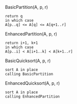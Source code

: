 BasicPartition(A, p, r)

    return q
    in which case
    A[p..q] <= A[q] <= A[q+1..r]


EnhancedPartition(A, p, r)

    return i+1, k+1
    in which case
    A[p..i] < A[i+1..k] < A[k+1..r]
    
    
BasicQuicksort(A, p, r)

    sort A in place
    calling BasicPartition
    
    
EnhancedQuicksort(A, p, r)

    sort A in place
    calling EnhancedPartition